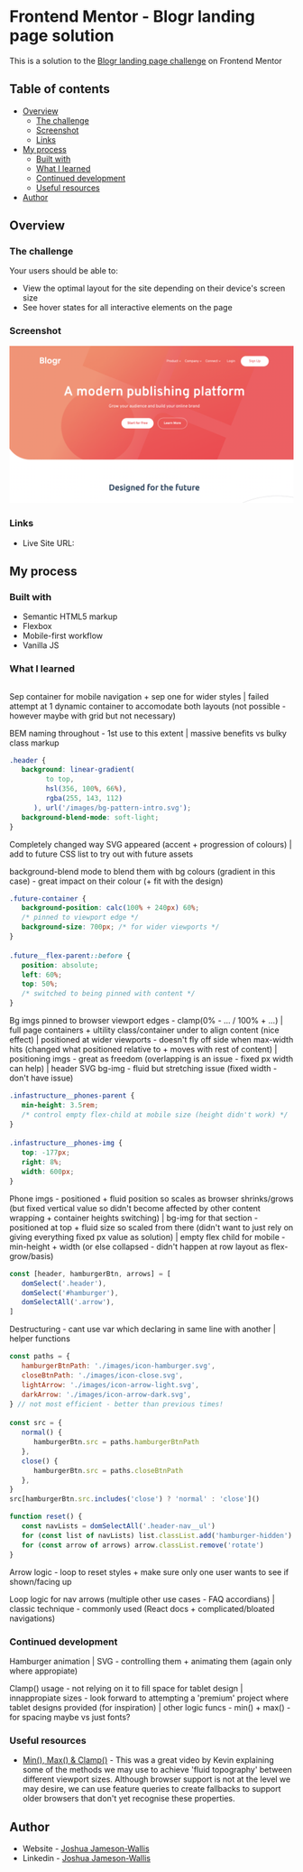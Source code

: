 # Frontend Mentor - Blogr landing page solution

This is a solution to the [Blogr landing page challenge](https://www.frontendmentor.io/challenges/blogr-landing-page-EX2RLAApP) on Frontend Mentor

## Table of contents

-  [Overview](#overview)
   -  [The challenge](#the-challenge)
   -  [Screenshot](#screenshot)
   -  [Links](#links)
-  [My process](#my-process)
   -  [Built with](#built-with)
   -  [What I learned](#what-i-learned)
   -  [Continued development](#continued-development)
   -  [Useful resources](#useful-resources)
-  [Author](#author)

## Overview

### The challenge

Your users should be able to:

-  View the optimal layout for the site depending on their device's screen size
-  See hover states for all interactive elements on the page

### Screenshot

![](./Screenshot.png)

### Links

-  Live Site URL:

## My process

### Built with

-  Semantic HTML5 markup
-  Flexbox
-  Mobile-first workflow
-  Vanilla JS

### What I learned

```html

```

Sep container for mobile navigation + sep one for wider styles | failed attempt at 1 dynamic container to accomodate both layouts (not possible - however maybe with grid but not necessary)

BEM naming throughout - 1st use to this extent | massive benefits vs bulky class markup

```css
.header {
   background: linear-gradient(
         to top,
         hsl(356, 100%, 66%),
         rgba(255, 143, 112)
      ), url('/images/bg-pattern-intro.svg');
   background-blend-mode: soft-light;
}
```

Completely changed way SVG appeared (accent + progression of colours) | add to future CSS list to try out with future assets

background-blend mode to blend them with bg colours (gradient in this case) - great impact on their colour (+ fit with the design)

```css
.future-container {
   background-position: calc(100% + 240px) 60%;
   /* pinned to viewport edge */
   background-size: 700px; /* for wider viewports */
}

.future__flex-parent::before {
   position: absolute;
   left: 60%;
   top: 50%;
   /* switched to being pinned with content */
}
```

Bg imgs pinned to browser viewport edges - clamp(0% - ... / 100% + ...) | full page containers + ultility class/container under to align content (nice effect) | positioned at wider viewports - doesn't fly off side when max-width hits (changed what positioned relative to + moves with rest of content) | positioning imgs - great as freedom (overlapping is an issue - fixed px width can help) | header SVG bg-img - fluid but stretching issue (fixed width - don't have issue)

```css
.infastructure__phones-parent {
   min-height: 3.5rem;
   /* control empty flex-child at mobile size (height didn't work) */
}

.infastructure__phones-img {
   top: -177px;
   right: 8%;
   width: 600px;
}
```

Phone imgs - positioned + fluid position so scales as browser shrinks/grows (but fixed vertical value so didn't become affected by other content wrapping + container heights switching) | bg-img for that section - positioned at top + fluid size so scaled from there (didn't want to just rely on giving everything fixed px value as solution) | empty flex child for mobile - min-height + width (or else collapsed - didn't happen at row layout as flex-grow/basis)

```js
const [header, hamburgerBtn, arrows] = [
   domSelect('.header'),
   domSelect('#hamburger'),
   domSelectAll('.arrow'),
]
```

Destructuring - cant use var which declaring in same line with another | helper functions

```js
const paths = {
   hamburgerBtnPath: './images/icon-hamburger.svg',
   closeBtnPath: './images/icon-close.svg',
   lightArrow: './images/icon-arrow-light.svg',
   darkArrow: './images/icon-arrow-dark.svg',
} // not most efficient - better than previous times!

const src = {
   normal() {
      hamburgerBtn.src = paths.hamburgerBtnPath
   },
   close() {
      hamburgerBtn.src = paths.closeBtnPath
   },
}
src[hamburgerBtn.src.includes('close') ? 'normal' : 'close']()
```

```js
function reset() {
   const navLists = domSelectAll('.header-nav__ul')
   for (const list of navLists) list.classList.add('hamburger-hidden')
   for (const arrow of arrows) arrow.classList.remove('rotate')
}
```

Arrow logic - loop to reset styles + make sure only one user wants to see if shown/facing up

Loop logic for nav arrows (multiple other use cases - FAQ accordians) | classic technique - commonly used (React docs + complicated/bloated navigations)

### Continued development

Hamburger animation | SVG - controlling them + animating them (again only where appropiate)

Clamp() usage - not relying on it to fill space for tablet design | innappropiate sizes - look forward to attempting a 'premium' project where tablet designs provided (for inspiration) | other logic funcs - min() + max() - for spacing maybe vs just fonts?

### Useful resources

-  [Min(), Max() & Clamp()](https://www.youtube.com/watch?v=U9VF-4euyRo&ab_channel=KevinPowell) - This was a great video by Kevin explaining some of the methods we may use to achieve 'fluid topography' between different viewport sizes. Although browser support is not at the level we may desire, we can use feature queries to create fallbacks to support older browsers that don't yet recognise these properties.

## Author

-  Website - [Joshua Jameson-Wallis](https://joshuajamesonwallis.com)
-  Linkedin - [Joshua Jameson-Wallis]()
